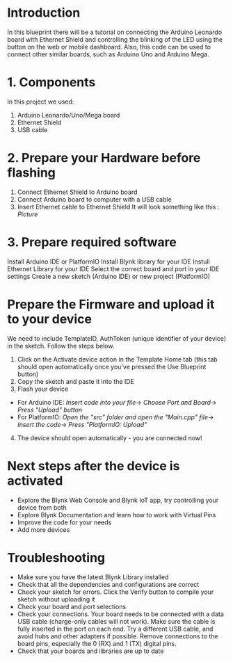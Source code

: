 # Introduction

In this blueprint there will be a tutorial on connecting the Arduino Leonardo board with Ethernet Shield and controlling the blinking of the LED using the button on the web or mobile dashboard. Also, this code can be used to connect other similar boards, such as Arduino Uno and Arduino Mega.

# 1. Components 

In this project we used:

1. Arduino Leonardo/Uno/Mega board
2. Ethernet Shield
3. USB cable


# 2. Prepare your Hardware before flashing

1. Connect Ethernet Shield to Arduino board
2. Connect Arduino board to computer with a USB cable
3. Insert Ethernet cable to Ethernet Shield
It will look something like this :
*Picture*

# 3. Prepare required software

Install Arduino IDE or PlatformIO
Install Blynk library for your IDE
Instull Ethernet Library for your IDE
Select the correct board and port in your IDE settings
Create a new sketch (Arduino IDE) or new project (PlatformIO)


# Prepare the Firmware and upload it to your device

We need to include TemplateID, AuthToken (unique identifier of your device) in the sketch. Follow the steps below.

1. Click on the Activate device action in the Template Home tab (this tab should open automatically once you've pressed the Use Blueprint button)
2. Copy the sketch and paste it into the IDE
3. Flash your device
* For Arduino IDE:
 *Insert code into your file*->
 *Choose Port and Board*->
 *Press "Upload" button*
* For PlatformIO:
*Open the "src" folder and open the "Main.cpp" file*->
*Insert the code*->
*Press "PlatformIO: Upload"*

4. The device should open automatically - you are connected now!


# Next steps after the device is activated

* Explore the Blynk Web Console and Blynk IoT app, try controlling your device from both
* Explore Blynk Documentation and learn how to work with Virtual Pins
* Improve the code for your needs
* Add more devices


# Troubleshooting

* Make sure you have the latest Blynk Library installed
* Check that all the dependencies and configurations are correct
* Check your sketch for errors. Click the Verify button to compile your sketch without uploading it
* Check your board and port selections
* Check your connections. Your board needs to be connected with a data USB cable (charge-only cables will not work). Make sure the cable is fully inserted in the port on each end. Try a different USB cable, and avoid hubs and other adapters if possible. Remove connections to the board pins, especially the 0 (RX) and 1 (TX) digital pins.
* Check that your boards and libraries are up to date

